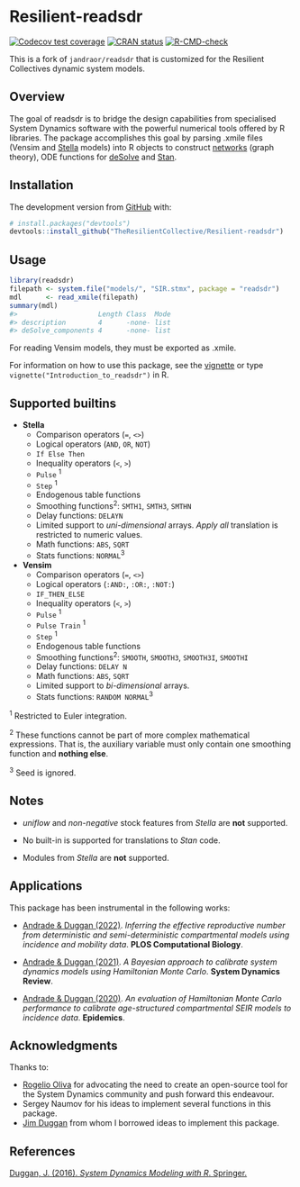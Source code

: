 
<!-- README.md is generated from README.Rmd. Please edit that file -->

# Resilient-readsdr

<!-- badges: start -->

[![Codecov test
coverage](https://codecov.io/gh/jandraor/readsdr/branch/master/graph/badge.svg)](https://codecov.io/gh/jandraor/readsdr?branch=master)
[![CRAN
status](https://www.r-pkg.org/badges/version/readsdr)](https://CRAN.R-project.org/package=readsdr)
[![R-CMD-check](https://github.com/jandraor/readsdr/actions/workflows/R-CMD-check.yaml/badge.svg)](https://github.com/jandraor/readsdr/actions/workflows/R-CMD-check.yaml)
<!-- badges: end -->

This is a fork of `jandraor/readsdr` that is customized for the Resilient Collectives dynamic system models.

## Overview

The goal of readsdr is to bridge the design capabilities from
specialised System Dynamics software with the powerful numerical tools
offered by R libraries. The package accomplishes this goal by parsing
.xmile files (Vensim and [Stella](https://www.iseesystems.com/) models)
into R objects to construct [networks](https://igraph.org) (graph
theory), ODE functions for
[deSolve](http://desolve.r-forge.r-project.org/) and
[Stan](https://mc-stan.org/).

## Installation

<!-- You can install the released version of readsdr from -->
<!-- [CRAN](https://CRAN.R-project.org) with: -->

<!-- ``` r -->
<!-- install.packages("readsdr") -->
<!-- ``` -->

<!--  And the development version from [GitHub](https://github.com/) with: -->

The development version from [GitHub](https://github.com/) with:

``` r
# install.packages("devtools")
devtools::install_github("TheResilientCollective/Resilient-readsdr")
```

## Usage

``` r
library(readsdr)
filepath <- system.file("models/", "SIR.stmx", package = "readsdr")
mdl      <- read_xmile(filepath) 
summary(mdl)
#>                    Length Class  Mode
#> description        4      -none- list
#> deSolve_components 4      -none- list
```

For reading Vensim models, they must be exported as .xmile.

For information on how to use this package, see the
[vignette](https://CRAN.R-project.org/package=readsdr/vignettes/Introduction_to_readsdr.html)
or type `vignette("Introduction_to_readsdr")` in R.

## Supported builtins

- **Stella**
  - Comparison operators (`=`, `<>`)
  - Logical operators (`AND`, `OR`, `NOT`)
  - `If Else Then`
  - Inequality operators (`<`, `>`)
  - `Pulse` <sup>1</sup>
  - `Step` <sup>1</sup>
  - Endogenous table functions
  - Smoothing functions<sup>2</sup>: `SMTH1`, `SMTH3`, `SMTHN`
  - Delay functions: `DELAYN`
  - Limited support to *uni-dimensional* arrays. *Apply all* translation
    is restricted to numeric values.
  - Math functions: `ABS`, `SQRT`
  - Stats functions: `NORMAL`<sup>3</sup>
- **Vensim**
  - Comparison operators (`=`, `<>`)
  - Logical operators (`:AND:`, `:OR:`, `:NOT:`)
  - `IF_THEN_ELSE`
  - Inequality operators (`<`, `>`)
  - `Pulse` <sup>1</sup>
  - `Pulse Train` <sup>1</sup>
  - `Step` <sup>1</sup>
  - Endogenous table functions
  - Smoothing functions<sup>2</sup>: `SMOOTH`, `SMOOTH3`, `SMOOTH3I`,
    `SMOOTHI`
  - Delay functions: `DELAY N`
  - Math functions: `ABS`, `SQRT`
  - Limited support to *bi-dimensional* arrays.
  - Stats functions: `RANDOM NORMAL`<sup>3</sup>

<sup>1</sup> Restricted to Euler integration.

<sup>2</sup> These functions cannot be part of more complex mathematical
expressions. That is, the auxiliary variable must only contain one
smoothing function and **nothing else**.

<sup>3</sup> Seed is ignored.

## Notes

- *uniflow* and *non-negative* stock features from *Stella* are **not**
  supported.

- No built-in is supported for translations to *Stan* code.

- Modules from *Stella* are **not** supported.

## Applications

This package has been instrumental in the following works:

- [Andrade & Duggan
  (2022)](https://doi.org/10.1371/journal.pcbi.1010206). *Inferring the
  effective reproductive number from deterministic and
  semi-deterministic compartmental models using incidence and mobility
  data*. **PLOS Computational Biology**.

- [Andrade & Duggan (2021)](https://doi.org/10.1002/sdr.1693). *A
  Bayesian approach to calibrate system dynamics models using
  Hamiltonian Monte Carlo*. **System Dynamics Review**.

- [Andrade & Duggan
  (2020)](https://doi.org/10.1016/j.epidem.2020.100415). *An evaluation
  of Hamiltonian Monte Carlo performance to calibrate age-structured
  compartmental SEIR models to incidence data*. **Epidemics**.

## Acknowledgments

Thanks to:

- [Rogelio Oliva](http://people.tamu.edu/~roliva/) for advocating the
  need to create an open-source tool for the System Dynamics community
  and push forward this endeavour.
- Sergey Naumov for his ideas to implement several functions in this
  package.
- [Jim
  Duggan](http://www.nuigalway.ie/our-research/people/engineering-and-informatics/jamesduggan/)
  from whom I borrowed ideas to implement this package.

## References

[Duggan, J. (2016). *System Dynamics Modeling with R*.
Springer.](https://www.springer.com/us/book/9783319340418)
